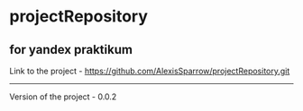 # projectRepository
for yandex praktikum
--------------------------------------

Link to the project - https://github.com/AlexisSparrow/projectRepository.git

--------------------------------------

Version of the project - 0.0.2